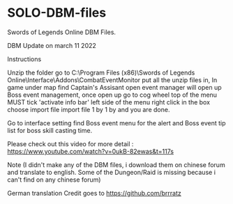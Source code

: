 # SOLO-DBM-files
Swords of Legends Online DBM Files.

DBM Update on march 11 2022

Instructions


Unzip the folder go to C:\Program Files (x86)\Swords of Legends Online\Interface\Addons\CombatEventMonitor put all the unzip files in,
In game under map find Captain's Assisant open event manager will open up Boss event management, once open up go to cog wheel top of the menu MUST tick 'activate info bar' left side of the menu right click in the box choose import file import file 1 by 1 by and you are done.

Go to interface setting find Boss event menu for the alert and Boss event tip list for boss skill casting time.

Please check out this video for more detail : https://www.youtube.com/watch?v=0ukB-82ewas&t=117s 
 
Note (I didn't make any of the DBM files, i download them on chinese forum and translate to english. Some of the Dungeon/Raid is missing because i can't find on any chinese forum)


German translation Credit goes to https://github.com/brrratz 





